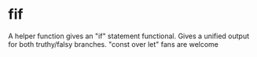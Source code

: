 # fif
A helper function gives an "if" statement functional. Gives a unified output for both truthy/falsy branches. "const over let" fans are welcome
